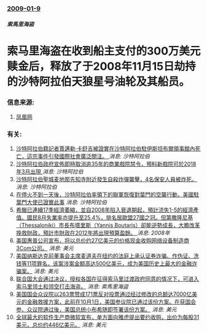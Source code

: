 ### [2009-01-9](/news/2009/01/9/index.md)

##### 索馬里海盜
# 索马里海盗在收到船主支付的300万美元赎金后，释放了于2008年11月15日劫持的沙特阿拉伯天狼星号油轮及其船员。




### 信息来源:

1. [凤凰网](http://news.ifeng.com/world/200901/0111_16_962621.shtml)

### 有关:

1. [沙特阿拉伯籍記者賈邁勒·卡舒吉被證實在沙特阿拉伯駐伊斯坦布爾領事館內死亡，這宗事件引發國際社會廣泛關注。 ](/zh/news/2018/10/19/沙特阿拉伯籍記者賈邁勒-卡舒吉被證實在沙特阿拉伯駐伊斯坦布爾領事館內死亡-這宗事件引發國際社會廣泛關注.md) _消息: 沙特阿拉伯_
2. [沙特阿拉伯政府宣佈即時取消逾35年的商業戲院禁令，預料新戲院可於2018年3月出現 ](/zh/news/2017/12/11/沙特阿拉伯政府宣佈即時取消逾35年的商業戲院禁令-預料新戲院可於2018年3月出現.md) _消息: 沙特阿拉伯_
3. [沙特阿拉伯聖城麦地那先知寺附近發生自殺炸彈襲擊，4名保安人員被炸死。 ](/zh/news/2016/07/4/沙特阿拉伯聖城麦地那先知寺附近發生自殺炸彈襲擊-4名保安人員被炸死.md) _消息: 沙特阿拉伯_
4. [在停火不到一天後，沙特阿拉伯率領下的聯軍恢復對葉門的空襲行動，美國駐葉門大使已證實此事](/zh/news/2015/04/22/在停火不到一天後-沙特阿拉伯率領下的聯軍恢復對葉門的空襲行動-美國駐葉門大使已證實此事.md) _消息: 沙特阿拉伯_
5. [希臘已連續17季經濟萎縮，並自2008年陷入衰退期起，預計流失1-5的經濟產值。國民8月失業率亦提升至25.4%，排名居歐盟27國之冠。但第撒隆尼基（Thessaloniki）市長布塔里斯（Yannis Boutaris）卻能逆勢成長，大膽改革挽救財政，預計市財政在2012年將出現預算盈餘。 ](/zh/news/2012/11/14/希臘已連續17季經濟萎縮-並自2008年陷入衰退期起-預計流失1-5的經濟產值-國民8月失業率亦提升至254-排名居.md) _消息: 2008年_
6. [美国惠普公司宣布，将以总价约27亿美元的价格现金收购网络设备制造商3Com公司。](/zh/news/2009/11/11/美国惠普公司宣布-将以总价约27亿美元的价格现金收购网络设备制造商3Com公司.md) _消息: 美元_
7. [美国纳斯达克前董事会主席麦道夫在纽约的法庭上承认证券诈骗、作伪证、洗钱等11项罪名，该案涉案金额高达500亿美元，成为美国历史上最大的金融诈骗案。](/zh/news/2009/03/12/美国纳斯达克前董事会主席麦道夫在纽约的法庭上承认证券诈骗-作伪证-洗钱等11项罪名-该案涉案金额高达500亿美元-成为美.md) _消息: 美元_
8. [联合国大会通过决议，授权各国在征得索马里过渡政府同意的情况下，可进入索马里领土和领空打击海盗。](/zh/news/2008/12/16/联合国大会通过决议-授权各国在征得索马里过渡政府同意的情况下-可进入索马里领土和领空打击海盗.md) _消息: 索馬里海盜_
9. [美国国会众议院以263票赞成171票反对投票通过经过修改的总额达7000亿美元的金融救援方案，此前在10月1日，美国参议院已通过该份方案。在获国会参、众议院通过後，美国总统小布希随即签署该份方案。](/zh/news/2008/10/3/美国国会众议院以263票赞成171票反对投票通过经过修改的总额达7000亿美元的金融救援方案-此前在10月1日-美国参议.md) _消息: 美元_
10. [全球最大的软件生产商微软宣布，单方面向雅虎提出要约收购，出价为每股31美元，总价约446亿美元。](/zh/news/2008/02/1/全球最大的软件生产商微软宣布-单方面向雅虎提出要约收购-出价为每股31美元-总价约446亿美元.md) _消息: 美元_
